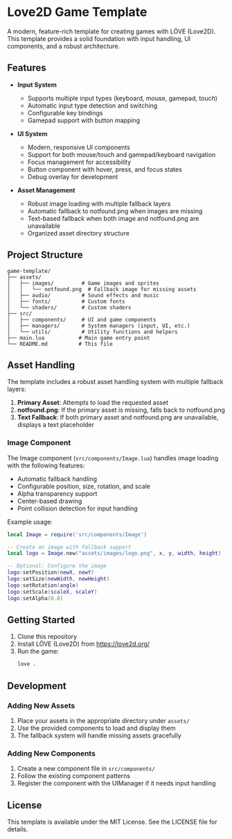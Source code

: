# Love2D Game Template

A modern, feature-rich template for creating games with LÖVE (Love2D). This template provides a solid foundation with input handling, UI components, and a robust architecture.

## Features

- **Input System**
  - Supports multiple input types (keyboard, mouse, gamepad, touch)
  - Automatic input type detection and switching
  - Configurable key bindings
  - Gamepad support with button mapping

- **UI System**
  - Modern, responsive UI components
  - Support for both mouse/touch and gamepad/keyboard navigation
  - Focus management for accessibility
  - Button component with hover, press, and focus states
  - Debug overlay for development

- **Asset Management**
  - Robust image loading with multiple fallback layers
  - Automatic fallback to notfound.png when images are missing
  - Text-based fallback when both image and notfound.png are unavailable
  - Organized asset directory structure

## Project Structure

```
game-template/
├── assets/
│   ├── images/         # Game images and sprites
│   │   └── notfound.png  # Fallback image for missing assets
│   ├── audio/          # Sound effects and music
│   ├── fonts/          # Custom fonts
│   └── shaders/        # Custom shaders
├── src/
│   ├── components/     # UI and game components
│   ├── managers/       # System managers (input, UI, etc.)
│   └── utils/          # Utility functions and helpers
├── main.lua           # Main game entry point
└── README.md          # This file
```

## Asset Handling

The template includes a robust asset handling system with multiple fallback layers:

1. **Primary Asset**: Attempts to load the requested asset
2. **notfound.png**: If the primary asset is missing, falls back to notfound.png
3. **Text Fallback**: If both primary asset and notfound.png are unavailable, displays a text placeholder

### Image Component

The Image component (`src/components/Image.lua`) handles image loading with the following features:

- Automatic fallback handling
- Configurable position, size, rotation, and scale
- Alpha transparency support
- Center-based drawing
- Point collision detection for input handling

Example usage:
```lua
local Image = require('src/components/Image')

-- Create an image with fallback support
local logo = Image.new("assets/images/logo.png", x, y, width, height)

-- Optional: Configure the image
logo:setPosition(newX, newY)
logo:setSize(newWidth, newHeight)
logo:setRotation(angle)
logo:setScale(scaleX, scaleY)
logo:setAlpha(0.8)
```

## Getting Started

1. Clone this repository
2. Install LÖVE (Love2D) from https://love2d.org/
3. Run the game:
   ```bash
   love .
   ```

## Development

### Adding New Assets

1. Place your assets in the appropriate directory under `assets/`
2. Use the provided components to load and display them
3. The fallback system will handle missing assets gracefully

### Adding New Components

1. Create a new component file in `src/components/`
2. Follow the existing component patterns
3. Register the component with the UIManager if it needs input handling

## License

This template is available under the MIT License. See the LICENSE file for details. 